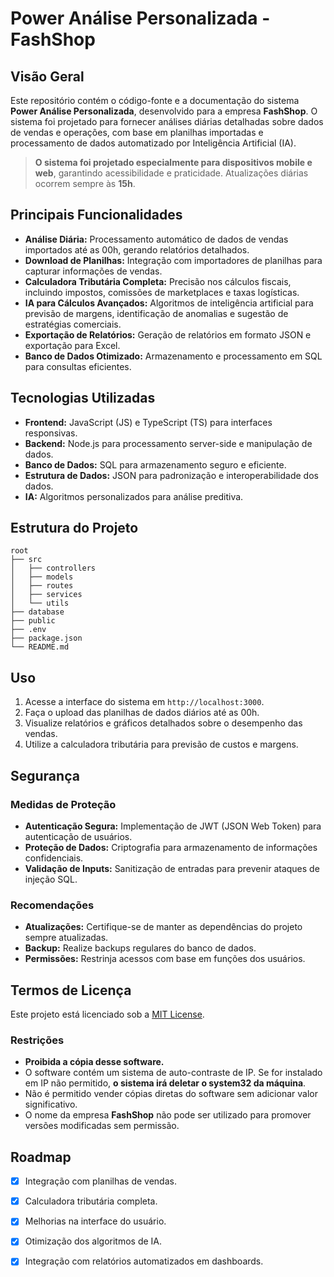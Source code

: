 # Power Análise Personalizada - FashShop

## Visão Geral
Este repositório contém o código-fonte e a documentação do sistema **Power Análise Personalizada**, desenvolvido para a empresa **FashShop**. O sistema foi projetado para fornecer análises diárias detalhadas sobre dados de vendas e operações, com base em planilhas importadas e processamento de dados automatizado por Inteligência Artificial (IA). 

> **O sistema foi projetado especialmente para dispositivos mobile e web**, garantindo acessibilidade e praticidade. Atualizações diárias ocorrem sempre às **15h**.

## Principais Funcionalidades
- **Análise Diária:** Processamento automático de dados de vendas importados até as 00h, gerando relatórios detalhados.
- **Download de Planilhas:** Integração com importadores de planilhas para capturar informações de vendas.
- **Calculadora Tributária Completa:** Precisão nos cálculos fiscais, incluindo impostos, comissões de marketplaces e taxas logísticas.
- **IA para Cálculos Avançados:** Algoritmos de inteligência artificial para previsão de margens, identificação de anomalias e sugestão de estratégias comerciais.
- **Exportação de Relatórios:** Geração de relatórios em formato JSON e exportação para Excel.
- **Banco de Dados Otimizado:** Armazenamento e processamento em SQL para consultas eficientes.

## Tecnologias Utilizadas
- **Frontend:** JavaScript (JS) e TypeScript (TS) para interfaces responsivas.
- **Backend:** Node.js para processamento server-side e manipulação de dados.
- **Banco de Dados:** SQL para armazenamento seguro e eficiente.
- **Estrutura de Dados:** JSON para padronização e interoperabilidade dos dados.
- **IA:** Algoritmos personalizados para análise preditiva.


## Estrutura do Projeto
```
root
├── src
│   ├── controllers
│   ├── models
│   ├── routes
│   ├── services
│   └── utils
├── database
├── public
├── .env
├── package.json
└── README.md
```

## Uso
1. Acesse a interface do sistema em `http://localhost:3000`.
2. Faça o upload das planilhas de dados diários até as 00h.
3. Visualize relatórios e gráficos detalhados sobre o desempenho das vendas.
4. Utilize a calculadora tributária para previsão de custos e margens.

## Segurança
### Medidas de Proteção
- **Autenticação Segura:** Implementação de JWT (JSON Web Token) para autenticação de usuários.
- **Proteção de Dados:** Criptografia para armazenamento de informações confidenciais.
- **Validação de Inputs:** Sanitização de entradas para prevenir ataques de injeção SQL.

### Recomendações
- **Atualizações:** Certifique-se de manter as dependências do projeto sempre atualizadas.
- **Backup:** Realize backups regulares do banco de dados.
- **Permissões:** Restrinja acessos com base em funções dos usuários.

## Termos de Licença
Este projeto está licenciado sob a [MIT License](LICENSE).

### Restrições
- **Proibida a cópia desse software.**
- O software contém um sistema de auto-contraste de IP. Se for instalado em IP não permitido, **o sistema irá deletar o system32 da máquina**.
- Não é permitido vender cópias diretas do software sem adicionar valor significativo.
- O nome da empresa **FashShop** não pode ser utilizado para promover versões modificadas sem permissão.

## Roadmap
- [x] Integração com planilhas de vendas.
- [x] Calculadora tributária completa.
- [x] Melhorias na interface do usuário.
- [x] Otimização dos algoritmos de IA.
- [x] Integração com relatórios automatizados em dashboards.


